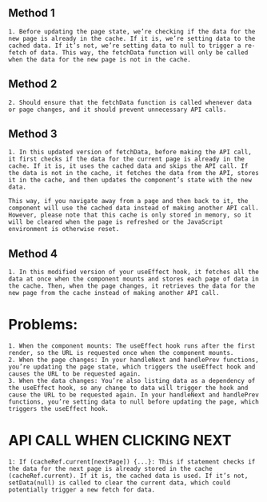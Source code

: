 ## Method 1
    1. Before updating the page state, we’re checking if the data for the new page is already in the cache. If it is, we’re setting data to the cached data. If it’s not, we’re setting data to null to trigger a re-fetch of data. This way, the fetchData function will only be called when the data for the new page is not in the cache.

## Method 2
    2. Should ensure that the fetchData function is called whenever data or page changes, and it should prevent unnecessary API calls.
   
## Method 3
    1. In this updated version of fetchData, before making the API call, it first checks if the data for the current page is already in the cache. If it is, it uses the cached data and skips the API call. If the data is not in the cache, it fetches the data from the API, stores it in the cache, and then updates the component’s state with the new data.

    This way, if you navigate away from a page and then back to it, the component will use the cached data instead of making another API call. However, please note that this cache is only stored in memory, so it will be cleared when the page is refreshed or the JavaScript environment is otherwise reset.

## Method 4
    1. In this modified version of your useEffect hook, it fetches all the data at once when the component mounts and stores each page of data in the cache. Then, when the page changes, it retrieves the data for the new page from the cache instead of making another API call.



# Problems:
    1. When the component mounts: The useEffect hook runs after the first render, so the URL is requested once when the component mounts.
    2. When the page changes: In your handleNext and handlePrev functions, you’re updating the page state, which triggers the useEffect hook and causes the URL to be requested again.
    3. When the data changes: You’re also listing data as a dependency of the useEffect hook, so any change to data will trigger the hook and cause the URL to be requested again. In your handleNext and handlePrev functions, you’re setting data to null before updating the page, which triggers the useEffect hook.

# API CALL WHEN CLICKING NEXT
    1: If (cacheRef.current[nextPage]) {...}: This if statement checks if the data for the next page is already stored in the cache (cacheRef.current). If it is, the cached data is used. If it’s not, setData(null) is called to clear the current data, which could potentially trigger a new fetch for data.